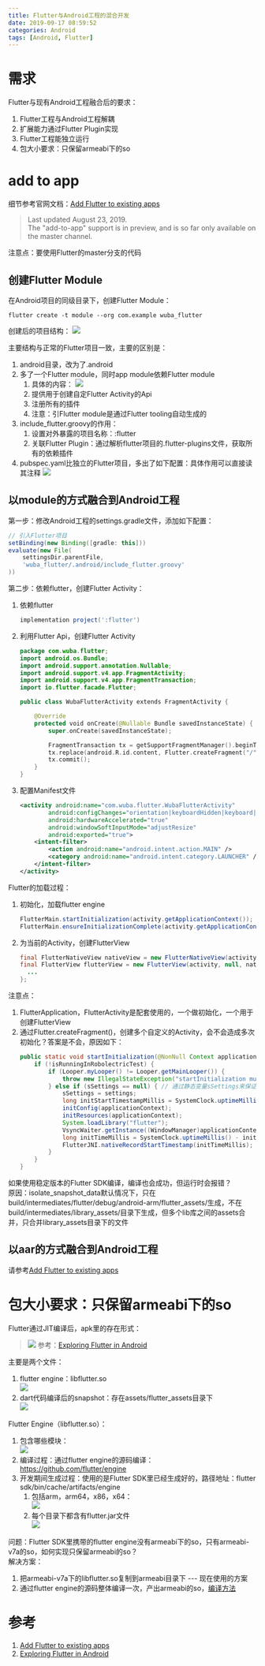 ```yaml
---
title: Flutter与Android工程的混合开发
date: 2019-09-17 08:59:52
categories: Android
tags: [Android, Flutter]
---
```


# 需求
Flutter与现有Android工程融合后的要求：
1. Flutter工程与Android工程解耦
2. 扩展能力通过Flutter Plugin实现
3. Flutter工程能独立运行
4. 包大小要求：只保留armeabi下的so

# add to app
细节参考官网文档：[Add Flutter to existing apps](https://github.com/flutter/flutter/wiki/Add-Flutter-to-existing-apps)
> Last updated August 23, 2019.  
> The "add-to-app" support is in preview, and is so far only available on the master channel.

注意点：要使用Flutter的master分支的代码

## 创建Flutter Module
在Android项目的同级目录下，创建Flutter Module：
```shell
flutter create -t module --org com.example wuba_flutter
```

创建后的项目结构：
![](/Flutter与Android工程的混合开发/20190917092102520.png)

主要结构与正常的Flutter项目一致，主要的区别是：
1. android目录，改为了.android
2. 多了一个Flutter module，同时app module依赖Flutter module
    1. 具体的内容：
        ![](/Flutter与Android工程的混合开发/20190917092452530.png)
    2. 提供用于创建自定Flutter Activity的Api
    3. 注册所有的插件
    4. 注意：引Flutter module是通过Flutter tooling自动生成的
3. include_flutter.groovy的作用：
    1. 设置对外暴露的项目名称：:flutter
    2. 关联Flutter Plugin：通过解析flutter项目的.flutter-plugins文件，获取所有的依赖插件
4. pubspec.yaml比独立的Flutter项目，多出了如下配置：具体作用可以直接读其注释
    ![](/Flutter与Android工程的混合开发/20190917093500924.png)
    
## 以module的方式融合到Android工程

第一步：修改Android工程的settings.gradle文件，添加如下配置：
```gradle
// 引入Flutter项目
setBinding(new Binding([gradle: this]))                                 // new
evaluate(new File(                                                      // new
    settingsDir.parentFile,                                               // new
    'wuba_flutter/.android/include_flutter.groovy'                          // new
))
```

第二步：依赖flutter，创建Flutter Activity：
1. 依赖flutter
    ```gradle
    implementation project(':flutter')
    ```
2. 利用Flutter Api，创建Flutter Activity
    ```kotlin
    package com.wuba.flutter;
    import android.os.Bundle;
    import android.support.annotation.Nullable;
    import android.support.v4.app.FragmentActivity;
    import android.support.v4.app.FragmentTransaction;
    import io.flutter.facade.Flutter;

    public class WubaFlutterActivity extends FragmentActivity {

        @Override
        protected void onCreate(@Nullable Bundle savedInstanceState) {
            super.onCreate(savedInstanceState);

            FragmentTransaction tx = getSupportFragmentManager().beginTransaction();
            tx.replace(android.R.id.content, Flutter.createFragment("/"));
            tx.commit();
        }
    }
    ```
3. 配置Manifest文件
    ```xml
    <activity android:name="com.wuba.flutter.WubaFlutterActivity"
            android:configChanges="orientation|keyboardHidden|keyboard|screenSize|locale|layoutDirection|fontScale|screenLayout|density"
            android:hardwareAccelerated="true"
            android:windowSoftInputMode="adjustResize"
            android:exported="true">
        <intent-filter>
            <action android:name="android.intent.action.MAIN" />
            <category android:name="android.intent.category.LAUNCHER" />
        </intent-filter>
    </activity>
    ```

Flutter的加载过程：
1. 初始化，加载flutter engine
    ```java
    FlutterMain.startInitialization(activity.getApplicationContext());
    FlutterMain.ensureInitializationComplete(activity.getApplicationContext(), null);
    ```
2. 为当前的Activity，创建FlutterView
    ```java
    final FlutterNativeView nativeView = new FlutterNativeView(activity);
    final FlutterView flutterView = new FlutterView(activity, null, nativeView) {
      ...
    };
    ```

注意点：
1. FlutterApplication，FlutterActivity是配套使用的，一个做初始化，一个用于创建FlutterView
2. 通过Flutter.createFragment()，创建多个自定义的Activity，会不会造成多次初始化？答案是不会，原因如下：
    ```java
    public static void startInitialization(@NonNull Context applicationContext, @NonNull FlutterMain.Settings settings) {
        if (!isRunningInRobolectricTest) {
            if (Looper.myLooper() != Looper.getMainLooper()) {
                throw new IllegalStateException("startInitialization must be called on the main thread");
            } else if (sSettings == null) { // 通过静态变量sSettings来保证不会重复初始化
                sSettings = settings;
                long initStartTimestampMillis = SystemClock.uptimeMillis();
                initConfig(applicationContext);
                initResources(applicationContext);
                System.loadLibrary("flutter");
                VsyncWaiter.getInstance((WindowManager)applicationContext.getSystemService("window")).init();
                long initTimeMillis = SystemClock.uptimeMillis() - initStartTimestampMillis;
                FlutterJNI.nativeRecordStartTimestamp(initTimeMillis);
            }
        }
    }
    ```
    
如果使用稳定版本的Flutter SDK编译，编译也会成功，但运行时会报错？  
原因：isolate_snapshot_data默认情况下，只在build/intermediates/flutter/debug/android-arm/flutter_assets/生成，不在build/intermediates/library_assets/目录下生成，但多个lib库之间的assets合并，只合并library_assets目录下的文件


## 以aar的方式融合到Android工程
请参考[Add Flutter to existing apps](https://github.com/flutter/flutter/wiki/Add-Flutter-to-existing-apps)

# 包大小要求：只保留armeabi下的so

Flutter通过JIT编译后，apk里的存在形式：
> ![](/Flutter与Android工程的混合开发/20190917100312871.png)
> 参考：[Exploring Flutter in Android](https://medium.com/@takahirom/exploring-flutter-in-android-533598ba17d2)

主要是两个文件：
1. flutter engine：libflutter.so  
    ![](/Flutter与Android工程的混合开发/20190917100708404.png)
2. dart代码编译后的snapshot：存在assets/flutter_assets目录下  
    ![](/Flutter与Android工程的混合开发/20190917100923888.png)
    
Flutter Engine（libflutter.so）：
1. 包含哪些模块：  
    ![](/Flutter与Android工程的混合开发/20190917101647274.png)
2. 编译过程：通过flutter engine的源码编译：https://github.com/flutter/engine
3. 开发期间生成过程：使用的是Flutter SDK里已经生成好的，路径地址：flutter sdk/bin/cache/artifacts/engine
    1. 包括arm，arm64，x86，x64：  
        ![](/Flutter与Android工程的混合开发/20190917102005624.png)
    2. 每个目录下都含有flutter.jar文件  
        ![](/Flutter与Android工程的混合开发/20190917102219764.png)
        
问题：Flutter SDK里携带的flutter engine没有armeabi下的so，只有armeabi-v7a的so，如何实现只保留armeabi的so？  
解决方案：
1. 把armeabi-v7a下的libflutter.so复制到armeabi目录下 --- 现在使用的方案
2. 通过flutter engine的源码整体编译一次，产出armeabi的so，[编译方法](https://github.com/flutter/flutter/wiki/Compiling-the-engine)

# 参考
1. [Add Flutter to existing apps](https://github.com/flutter/flutter/wiki/Add-Flutter-to-existing-apps)
2. [Exploring Flutter in Android](https://medium.com/@takahirom/exploring-flutter-in-android-533598ba17d2)
